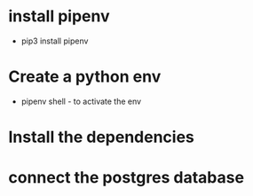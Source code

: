 # install pipenv
- pip3 install pipenv 

# Create a python env
- pipenv shell - to activate the env


# Install the dependencies


# connect the postgres database


